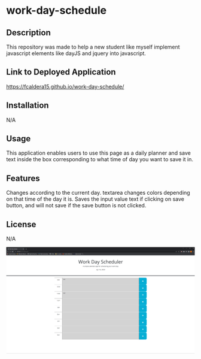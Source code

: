 # work-day-schedule

## Description

This repository was made to help a new student like myself implement javascript elements like dayJS and jquery into javascript. 

## Link to Deployed Application 

https://fcaldera15.github.io/work-day-schedule/

## Installation

N/A

## Usage

This application enables users to use this page as a daily planner and save text inside the box corresponding to what time of day you want to save it in.

## Features

Changes according to the current day.
textarea changes colors depending on that time of the day it is.
Saves the input value text if clicking on save button, and will not save if the save button is not clicked.


## License 

N/A

![alt text](/Screenshot%20(9).png)